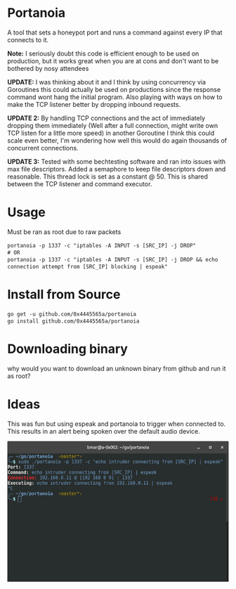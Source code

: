 # Portanoia
A tool that sets a honeypot port and runs a command against every IP that connects to it.

**Note:** I seriously doubt this code is efficient enough to be used on production, but it works great when you are at cons and don't want to be bothered by nosy attendees

**UPDATE:** I was thinking about it and I think by using concurrency via Goroutines this could actually be used on productions since the response command wont hang the initial program.  Also playing with ways on how to make the TCP listener better by dropping inbound requests.

**UPDATE 2:** By handling TCP connections and the act of immediately dropping them immediately (Well after a full connection, might write own TCP listen for a little more speed) in another Goroutine I think this could scale even better, I'm wondering how well this would do again thousands of concurrent connections.

**UPDATE 3:** Tested with some bechtesting software and ran into issues with max file descriptors.  Added a semaphore to keep file descriptors down and reasonable.  This thread lock is set as a constant @ 50.  This is shared between the TCP listener and command executor.

# Usage
Must be ran as root due to raw packets
```
portanoia -p 1337 -c "iptables -A INPUT -s [SRC_IP] -j DROP"
# OR
portanoia -p 1337 -c "iptables -A INPUT -s [SRC_IP] -j DROP && echo connection attempt from [SRC_IP] blocking | espeak"
```

# Install from Source
```
go get -u github.com/0x4445565a/portanoia
go install github.com/0x4445565a/portanoia
```

# Downloading binary
why would you want to download an unknown binary from github and run it as root?

# Ideas
This was fun but using espeak and portanoia to trigger when connected to.  This results in an alert being spoken over the default audio device.

![Espeak with portanoia in action](https://raw.githubusercontent.com/0x4445565A/portanoia/master/_portanoia.png)

